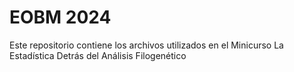 # EOBM 2024

Este repositorio contiene los archivos utilizados en el Minicurso La Estadística Detrás del Análisis Filogenético 


